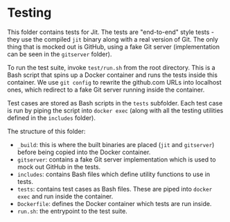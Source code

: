 # Testing
This folder contains tests for Jit. The tests are "end-to-end" style tests -
they use the compiled `jit` binary along with a real version of Git. The only
thing that is mocked out is GitHub, using a fake Git server (implementation can
be seen in the `gitserver` folder).

To run the test suite, invoke `test/run.sh` from the root directory. This is a
Bash script that spins up a Docker container and runs the tests inside this
container. We use `git config` to rewrite the github.com URLs into localhost
ones, which redirect to a fake Git server running inside the container.

Test cases are stored as Bash scripts in the `tests` subfolder. Each test case
is run by piping the script into `docker exec` (along with all the testing
utilities defined in the `includes` folder).

The structure of this folder:
- `_build`: this is where the built binaries are placed (`jit` and `gitserver`)
    before being copied into the Docker container.
- `gitserver`: contains a fake Git server implementation which is used to mock
    out GitHub in the tests.
- `includes`: contains Bash files which define utility functions to use in
    tests.
- `tests`: contains test cases as Bash files. These are piped into
    `docker exec` and run inside the container.
- `Dockerfile`: defines the Docker container which tests are run inside.
- `run.sh`: the entrypoint to the test suite.